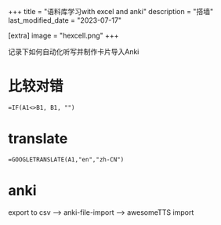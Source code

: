 +++
title = "语料库学习with excel and anki"
description = "搭墙"
last_modified_date = "2023-07-17"

[extra]
image = "hexcell.png"
+++

记录下如何自动化听写并制作卡片导入Anki

# 比较对错

`=IF(A1<>B1, B1, "")  `

# translate

`=GOOGLETRANSLATE(A1,"en","zh-CN") `

# anki

export to csv --> anki-file-import --> awesomeTTS import
